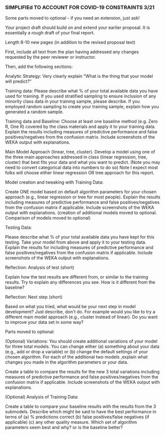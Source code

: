<h3> SIMPLIFIEd TO ACCOUNT FOR COVID-19 CONSTRAINTS 3/21</h3>

Some parts moved to optional - if you need an extension, just ask!

Your project draft should build on and extend your earlier proposal.  It is essentially a rough draft of your final report.

Length 8-10 new pages (in addition to the revised proposal text)

First, include all text from the plan having addressed any changes requested by the peer reviewer or instructor.

Then, add the following sections:

Analytic Strategy: Very clearly explain "What is the thing that your model will predict?"

Training data:  Please describe what % of your total available data you have used for training.  If you used stratified sampling to ensure inclusion of any minority class data in your training sample, please describe. If you employed random sampling to create your training sample, explain how you generated a random sample.

Training data and Baseline:  Choose at least one baseline method (e.g. Zero R, One R) covered by the class materials and apply it to your training data.   Explain the results including measures of predictive performance and false positives/negatives from the confusion matrix.  Include screenshots of the WEKA output with explanations.

Main Model Approach (linear, tree, cluster).  Develop a model using one of the three main approaches addressed in class (linear regression, tree, cluster) that best fits your data and what you want to predict.  (Note you may need to convert categorical data into numbers to do so)  Note I expect most folks will choose either linear regression OR tree approach for this report.

Model creation and tweaking with Training Data:  

Create ONE model based on default algorithm parameters  for your chosen approach (e.g., linear regression or tree for most people). Explain the results including measures of predictive performance and false positives/negatives from the confusion matrix if applicable.  Include screenshots of the WEKA output with explanations.  (creation of additional models moved to optional.  Comparison of models moved to optional)

Testing Data:

Please describe what % of your total available data you have kept for this testing.  Take your model from above and apply it to your testing data.  Explain the results for including measures of predictive performance and false positives/negatives from the confusion matrix if applicable.  Include screenshots of the WEKA output with explanations. 

Reflection:  Analysis of test (short)

Explain how the test results are different from, or similar to the training results.  Try to explain any differences you see.  How is it different from the baseline?

Reflection: Next step (short)

Based on what you tried, what would be your next step in model development?  Just describe, don't do.  For example would you like to try a different main model approach (e.g., cluster instead of linear).  Do you want to improve your data set in some way?

 

Parts moved to optional:

(Optional) Variations: You should create additional variations of your model for three total models.  You can change either (a) something about your data (e.g., add or drop a variable) or (b) change the default settings of your chosen algorithm.   For each of the additional two models ,explain what changes you made in the algorithm parameters or your data. 

Create a table to compare the results for the new 3 total variations including measures of predictive performance and false positives/negatives from the confusion matrix if applicable.  Include screenshots of the WEKA output with explanations.

(Optional) Analysis of Training Data:

Create a table to compare your baseline results with the results from the 3 submodels.  Describe which might be said to have the best performance in terms of (a)  % predictions correct (b) false positives/false negatives (if applicable) (c) any other quality measure.  Which set of algorithm parameters seem best and why? or is the baseline better?
